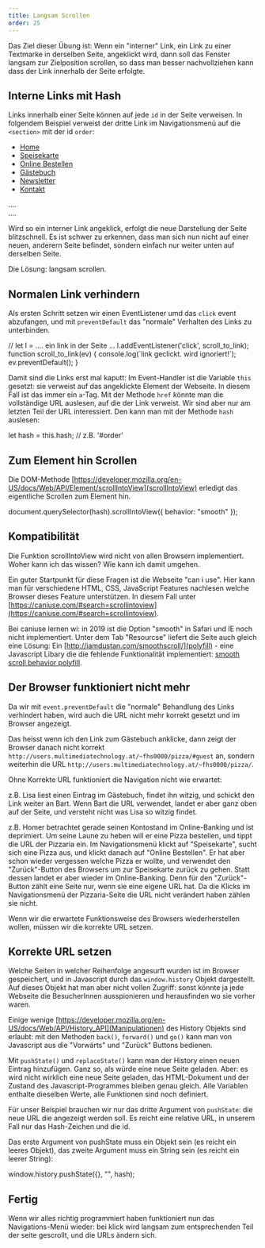 ```yaml
---
title: Langsam Scrollen
order: 25
---
```


Das Ziel dieser Übung ist: Wenn ein "interner" Link, ein Link zu einer Textmarke
in derselben Seite, angeklickt wird, dann soll das Fenster
langsam zur Zielposition scrollen, so dass man besser nachvollziehen kann
dass der Link innerhalb der Seite erfolgte.

## Interne Links mit Hash

Links innerhalb einer Seite können auf jede `id` in der Seite verweisen.
In folgendem Beispiel verweist der dritte Link im Navigationsmenü
auf die `<section>` mit der id `order`:

<htmlcode caption="Navigationsmenü mit internen Links">
    <nav>
      <ul>
        <li><a href="#hero">Home</a></li>
        <li><a href="#menu">Speisekarte</a></li>
        <li><a href="#order">Online Bestellen</a></li>
        <li><a href="#guest">Gästebuch</a></li>
        <li><a href="#newsletter">Newsletter</a></li>
        <li><a href="#contact">Kontakt</a></li>
      </ul>
    </nav>
    ....
    <section id="order">
    ....
    <footer id="contact">
</htmlcode>

Wird so ein interner Link angeklick, erfolgt die neue Darstellung der
Seite blitzschnell. Es ist schwer zu erkennen, dass man sich nun nicht
auf einer neuen, anderern Seite befindet, sondern einfach nur weiter
unten auf derselben Seite.

Die Lösung: langsam scrollen.

## Normalen Link verhindern

Als ersten Schritt setzen wir einen EventListener
umd das `click` event
abzufangen, und mit `preventDefault` das "normale" Verhalten des Links zu
unterbinden.

<javascript>
// let l = .... ein link in der Seite ...
l.addEventListener('click', scroll_to_link);
function scroll_to_link(ev) {
  console.log(`link geclickt. wird ignoriert!`);
  ev.preventDefault();
}
</javascript>

Damit sind die Links erst mal kaputt:
Im Event-Handler ist die Variable `this` gesetzt: sie verweist
auf das angeklickte Element der Webseite. In diesem Fall ist das
immer ein `a`-Tag. Mit der Methode `href` könnte man die vollständige
URL auslesen, auf die der Link verweist. Wir sind aber nur am letzten
Teil der URL interessiert. Den kann man mit der Methode `hash` auslesen:

<javascript>
let hash = this.hash; // z.B. '#order'
</javascript>

## Zum Element hin Scrollen

Die DOM-Methode [https://developer.mozilla.org/en-US/docs/Web/API/Element/scrollIntoView](scrollIntoView)
erledigt das eigentliche Scrollen zum Element hin.

<javascript>
document.querySelector(hash).scrollIntoView({ behavior: "smooth" });
</javascript>

## Kompatibilität

Die Funktion scrollIntoView wird nicht von allen Browsern implementiert.
Woher kann ich das wissen? Wie kann ich damit umgehen.

Ein guter Startpunkt für diese Fragen ist die Webseite "can i use". Hier kann
man für verschiedene HTML, CSS, JavaScript Features nachlesen welche
Browser dieses Feature unterstützen. In diesem Fall unter [https://caniuse.com/#search=scrollintoview](https://caniuse.com/#search=scrollintoview).

Bei caniuse lernen wi: in 2019 ist die Option "smooth" in Safari
und IE noch nicht implementiert. Unter dem Tab "Resourcse" liefert die Seite
auch gleich eine Lösung: Ein [http://iamdustan.com/smoothscroll/](polyfill) - eine Javascript Libary
die die fehlende Funktionalität implementiert: [smooth scroll behavior polyfill](http://iamdustan.com/smoothscroll/).

## Der Browser funktioniert nicht mehr

Da wir mit `event.preventDefault` die "normale" Behandlung des Links verhindert
haben, wird auch die URL nicht mehr korrekt gesetzt und im Browser angezeigt.

Das heisst wenn ich den Link zum Gästebuch anklicke, dann zeigt der Browser
danach nicht korrekt `http://users.multimediatechnology.at/~fhs0000/pizza/#guest` an,
sondern weiterhin die URL `http://users.multimediatechnology.at/~fhs0000/pizza/`.

Ohne Korrekte URL funktioniert die Navigation nicht wie erwartet:

z.B. Lisa liest einen Eintrag im Gästebuch, findet ihn witzig, und schickt den
Link weiter an Bart. Wenn Bart die URL verwendet, landet er aber ganz oben auf
der Seite, und versteht nicht was Lisa so witzig findet.

z.B. Homer betrachtet gerade seinen Kontostand im Online-Banking und ist deprimiert.
Um seine Laune zu heben will er eine Pizza bestellen, und tippt die URL der Pizzaria ein.
Im Navigationsmenü klickt auf "Speisekarte", sucht sich eine Pizza aus, und klickt danach auf "Online Bestellen".
Er hat aber schon wieder vergessen welche Pizza er wollte, und verwendet den "Zurück"-Button des Browsers
um zur Speisekarte zurück zu gehen. Statt dessen landet er aber wieder im Online-Banking.
Denn für den "Zurück"-Button zählt eine Seite nur, wenn sie eine eigene URL hat. Da die Klicks
im Navigationsmenü der Pizzaria-Seite die URL nicht verändert haben zählen sie nicht.

Wenn wir die erwartete Funktionsweise des Browsers wiederherstellen wollen,
müssen wir die korrekte URL setzen.

## Korrekte URL setzen

Welche Seiten in welcher Reihenfolge angesurft wurden ist im Browser gespeichert,
und in Javascript durch das `window.history` Objekt dargestellt. Auf dieses
Objekt hat man aber nicht vollen Zugriff: sonst könnte ja jede Webseite
die BesucherInnen ausspionieren und herausfinden wo sie vorher waren.

Einige wenige [https://developer.mozilla.org/en-US/docs/Web/API/History_API](Manipulationen)
des History Objekts sind erlaubt: mit den Methoden `back()`, `forward()` und `go()` kann
man von Javascript aus die "Vorwärts" und "Zurück" Buttons bedienen.

Mit `pushState()` und `replaceState()` kann man der History einen neuen Eintrag
hinzufügen. Ganz so, als würde eine neue Seite geladen. Aber: es wird nicht wirklich
eine neue Seite geladen, das HTML-Dokument und der Zustand des Javascript-Programmes
bleiben genau gleich. Alle Variablen enthalte dieselben Werte, alle Funktionen sind noch definiert.

Für unser Beispiel brauchen wir nur das dritte Argument von `pushState`: die neue URL
die angezeigt werden soll. Es reicht eine relative URL, in unserem Fall nur das Hash-Zeichen
und die id.

Das erste Argument von pushState muss ein Objekt sein (es reicht ein leeres Objekt),
das zweite Argument muss ein String sein (es reicht ein leerer String):

<javascript>
window.history.pushState({}, "", hash);
</javascript>

## Fertig

Wenn wir alles richtig programmiert haben funktioniert nun das Navigations-Menü
wieder: bei klick wird langsam zum entsprechenden Teil der seite gescrollt, und die URLs
ändern sich.
